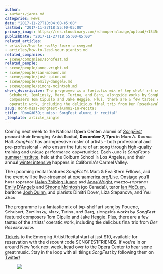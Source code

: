 ```yaml
---
author:
- authors/jenna.md
categories: News
date: "2017-11-27T18:04:00-05:00"
lastmod: "2017-11-27T18:55:00-05:00"
primary_image: https://res.cloudinary.com/schmopera/image/upload/v1545409169/media/webhook-uploads/1511823616957/OA-final%20dec7.jpg.jpg
publishDate: "2017-11-27T18:55:00-05:00"
related_articles:
- articles/how-to-really-learn-a-song.md
- articles/how-to-lead-your-pianist.md
related_companies:
- scene/companies/songfest.md
related_people:
- scene/people/anne-wright.md
- scene/people/ian-mceuen.md
- scene/people/josh-quinn.md
- scene/people/emily-dangelo.md
- scene/people/simone-mcintosh.md
short_description: The programme is a fantastic mix of top-shelf art song by Poulenc,
  Schubert, Zemlinsky, Marx, Turina, and Berg, alongside works by SongFest featured
  composers Tom Cipullo and Jake Heggie. Plus, there are a few tastes of the artists&#039;
  operatic work, including the delicious final trio from Der Rosenkavalier.
slug: dont-miss-songfest-alumni-in-recital
title: 'Don&#039;t miss: SongFest alumni in recital'
_template: article_single
---
```


Coming next week to the National Opera Center: alumni of [*SongFest*](/scene/companies/songfest/) present their Emerging Artist Recital, **December 7, 7pm** in Marc A. Scorca Hall. *SongFest* has an impressive roster of artists - both professional and pre-professional - who ensure the future of art song through high-quality training and unique performance opportunities. Each June is *SongFest*'s [summer institute](http://www.songfest.us/institute/programs/), held at the Colburn School in Los Angeles, and their annual [winter intensive](http://www.songfest.us/new-winter-intensive-in-hidden-valley/) happens in California's Carmel Valley.

The upcoming recital features *SongFest*'s Marc & Eva Stern Fellows, and the event will be live-streamed at operaamerica.org/Live. Onstage you'll hear sopranos [Helen Zhibing Huang](https://twitter.com/singingchirpy) and [Anne Wright](/scene/people/anne-wright/), mezzo-sopranos [Emily D'Angelo](/scene/people/emily-dangelo/) and [Simone McIntosh](/scene/people/simone-mcintosh/) (go Canada!), tenor [Ian McEuen](/scene/people/ian-mceuen/), baritone [Josh Quinn](/scene/people/josh-quinn/), and pianists Dimitri Dover, Liza Stepanova, and You Zhao.

The programme is a fantastic mix of top-shelf art song by Poulenc, Schubert, Zemlinsky, Marx, Turina, and Berg, alongside works by *SongFest* featured composers Tom Cipullo and Jake Heggie. Plus, there are a few tastes of the artists' operatic work, including the delicious final trio from *Der Rosenkavalier*.

[Tickets](https://www.eventbrite.com/e/songfests-2017-marc-and-eva-stern-fellowship-awardees-tickets-37703059867?discount=SONGFESTFRIENDS) to the Emerging Artist Recital start at just $10, available for reservation with the [discount code SONGFESTFRIENDS](https://www.eventbrite.com/e/songfests-2017-marc-and-eva-stern-fellowship-awardees-tickets-37703059867?discount=SONGFESTFRIENDS). If you're in or around New York next week, head over to the Opera Center to hear some great music. Stay in the loop with all things *SongFest* by following them on [Twitter!](https://twitter.com/SongFestUS)

<figure data-type="image">

![](https://res.cloudinary.com/schmopera/image/upload/v1545409169/media/webhook-uploads/1511823947203/2017-11-27---OA_Email-complete-.jpg.jpg)

<figure>
